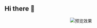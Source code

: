 ## Hi there 👋

<!-- 动态打字效果 -->
<div align="center"> <img src="https://readme-typing-svg.demolab.com?color=%2336BCF7&lines=少一份需求，多一根头发&center=true&size=28&width=600&duration=3000&pause=1000" alt="预览效果"> </div>
